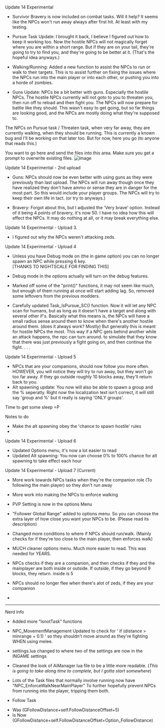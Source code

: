 Update 14 Experimental 

- Survivor Bravery is now included on combat tasks. Will it help? It seems like the NPCs won't run away always after first hit. At least with my testing.

- Pursue Task Update: I brought it back, I believe I figured out how to keep it working too. Now the hostile NPCs will not magically forget where you are 
within a short range. But if they are on your tail, they're going to try to find you, and they're going to be better at it. (That's the hopeful idea anyways.)

- Walking/Running: Added a new function to assist the NPCs to run or walk to their targets. This is to assist further on fixing the issues where
the NPCs run into the main player or into each other, or pushing you into a horde of zombies. 

- Guns Update: NPCs be a bit better with guns. Especially the hostile NPCs. The hostile NPCs currently will not goto to you to threaten you, then run off
to reload and then fight you. The NPCs will now prepare for battle like they should. This wasn't easy to get going, but so far things are looking good, 
and the NPCs are mostly doing what they're supposed to.

The NPCs on Pursue task / Threaten task, when very far away, they are currently walking, when they should be running. This is currently a known bug
and I'll be working on that later too. But for now, here you go (to anyone that reads this.)


You want to go here and send the files into this area. Make sure you get a prompt to overwrite existing files. 
![image](https://user-images.githubusercontent.com/73253293/175006784-0671d6e8-8fc1-4edf-be0c-405f3f01d92a.png)


Update 14 Experimental - 2nd upload

- Guns: NPCs should now be even better with using guns as they were previously than last upload. 
The NPCs will run away though once they have realized they don't have ammo or sense they are in danger for the most part. 
So this would include your player groups. The NPCs will try to keep their own life in tact. (or try to anyways.)

- Bravery: Forgot about this, but I adjusted the 'Very brave' option. Instead of it being 4 points of bravery, it's now 50. 
I have no idea how this will effect the NPCs. It may do nothing at all, or it may break everything else. 


Update 14 Experimental - Upload 3. 
- I figured out why the NPCs weren't attacking zeds. 



Update 14 Experimental - Upload 4
- Unless you have Debug mode on (the in game option) you can no longer spawn an NPC while pressing 6 key.                                                       
[THANKS TO NIGHTSCALE FOR FINDING THIS]

- Debug mode in the options actually will turn on the debug features.
- Marked off some of the "print()" functions, it may not seem like much, but enough of them running at once will start adding lag. So, removed some leftovers from the previous modders.

- Carefully updated Task_IsPursue_SC() function. Now it will let any NPC scan for humans, but as long as it doesn't have a target and along with several other if's.
Basically what this means is, the NPCs will have a small radius sense around them to know when there's another hostile around them. (does it always work? Mostly)
But generally this is meant for hostile NPCs the most. This way if a NPC gets behind another while an attack happens, the npc can turn around. to simulate that they know that there was just previously a fight going on, and then continue the fight.
.
.
.

Update 14 Experimental - Upload 5
- NPCs that are your companions, should now follow you more often. HOWEVER, you will notice they will try to run away, but they won't go too far away. If they go outside roughly 10 blocks away, they'll return back to you. 
- Alt spawning update: You now will also be able to spawn a group and the % seperatly. Right now the localization text isn't correct, it will still say 'group and %' but it really is saying 'ONLY groups'. 

Time to get some sleep =P

Notes to do
- Make the alt spawning obey the 'chance to spawn hostile' rules
- 

Update 14 Experimental - Upload 6
- Updated Options menu, it's now a lot easier to read
- Updated Alt spawning: You now can choose 0% to 100% chance for alt spawning to take effect each hour


Update 14 Experimental - Upload 7 (Current)
- More work towards NPCs tasks when they're the companion role (To following the main player) so they don't run away

- More work into making the NPCs to enforce walking 

- PVP Setting is now in the options Menu

- "Follower Global Range" added to options menu. So you can choose the extra layer of how close you want your NPCs to be. (Please read its description)

- Changed more conditions to where if NPCs should run/walk. (Mainly checks for if they're too close to the main player, then enforces walk)

- MUCH cleaner options menu. Much more easier to read. This was needed for YEARS.

- NPCs checks if they are a companion, and then checks if they and the mainplayer are both inside or outside. If outside, if they go beyond 9 blocks, they return. inside is 5 

- NPCs should no longer flee when there's alot of zeds, if they are your companion

- 
______

Nerd Info
- Added more "IsnotTask" functions 
- NPC_MovementManagement Updated to check for '	if (distance > minrange + 0.1) ' so they shouldn't move around as they're fighting WHEN using melee.
- settings.lua changed to where two of the settings are now in the INGAME settings 
- Cleaned the look of AiManager lua file to be a little more readable. (*This is going to take along time to complete, but I gotta start somewhere*)
- Lots of the Task files that normally involve running now have "NPC_EnforceWalkNearMainPlayer" To further hopefully prevent NPCs from running into the player, tripping them both.

- Follow Task
* Was (GFollowDistance+self.FollowDistanceOffset+5)
* Is Now (GFollowDistance+self.FollowDistanceOffset+Option_FollowDistance)

